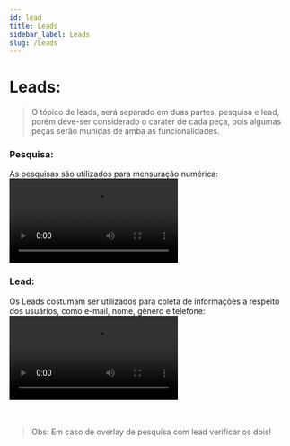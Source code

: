 ```yaml
---
id: lead
title: Leads
sidebar_label: Leads
slug: /Leads
---
```


# Leads:

> O tópico de leads, será separado em duas partes, pesquisa e lead, porém deve-ser considerado o caráter de cada peça, pois algumas peças serão munidas de amba as funcionalidades.

### Pesquisa:
As pesquisas são utilizados para mensuração numérica:
<video
 class="col col--12" controls>
  <source src="https://mizzzael.github.io/shopconvert-doc-teste/videos/video-14.webm" />
  Your browser does not support HTML video.
</video>

### Lead:
Os Leads costumam ser utilizados para coleta de informações a respeito dos usuários, como e-mail, nome, gênero e telefone: 
<video
 class="col col--12" controls>
  <source src="https://mizzzael.github.io/shopconvert-doc-teste/videos/video-15.webm" />
  Your browser does not support HTML video.
</video>
<br />
<br />
<br />

> Obs: Em caso de overlay de pesquisa com lead verificar os dois!